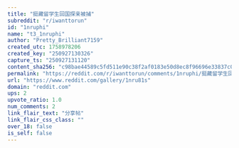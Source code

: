 ```yaml
---
title: "挺藏留学生回国探亲被捕"
subreddit: "r/iwanttorun"
id: "1nruphi"
name: "t3_1nruphi"
author: "Pretty_Brilliant7159"
created_utc: 1758978206
created_key: "250927130326"
capture_ts: "250927131120"
content_sha256: "c98bae44589c5fd511e90c38f2af0183e50d8ec8f96696e33837c0b038c1e90f"
permalink: "https://reddit.com/r/iwanttorun/comments/1nruphi/挺藏留学生回国探亲被捕/"
url: "https://www.reddit.com/gallery/1nru81s"
domain: "reddit.com"
ups: 2
upvote_ratio: 1.0
num_comments: 2
link_flair_text: "分享帖"
link_flair_css_class: ""
over_18: false
is_self: false
---
```


